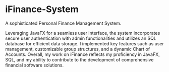 # iFinance-System

A sophisticated Personal Finance Management System.

Leveraging JavaFX for a seamless user interface, the system incorporates secure user
authentication with admin functionalities and utilizes an SQL database
for efficient data storage. I implemented key features such as user management, customizable group structures, and a dynamic Chart of Accounts. Overall, my work on iFinance reflects my proficiency in JavaFX, SQL, and my ability to contribute to the development of comprehensive financial software solutions.
